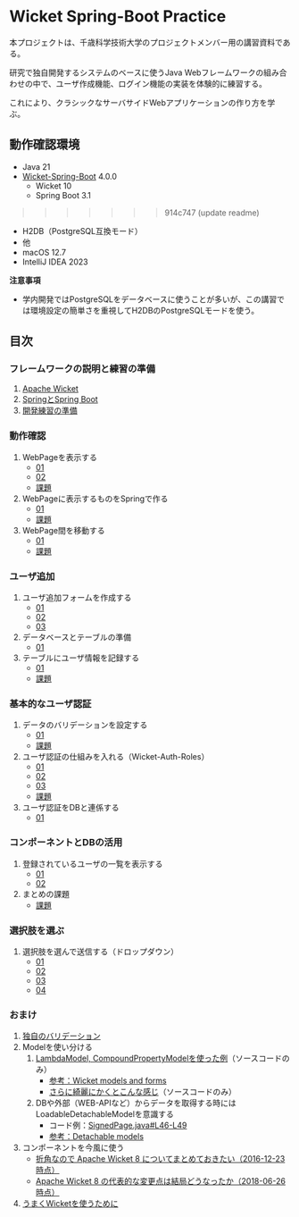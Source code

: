 # Wicket Spring-Boot Practice

本プロジェクトは、千歳科学技術大学のプロジェクトメンバー用の講習資料である。

研究で独自開発するシステムのベースに使うJava Webフレームワークの組み合わせの中で、ユーザ作成機能、ログイン機能の実装を体験的に練習する。

これにより、クラシックなサーバサイドWebアプリケーションの作り方を学ぶ。

## 動作確認環境

- Java 21
- [Wicket-Spring-Boot](https://github.com/MarcGiffing/wicket-spring-boot) 4.0.0
    - Wicket 10
    - Spring Boot 3.1
>>>>>>> 914c747 (update readme)
- H2DB（PostgreSQL互換モード）
- 他
- macOS 12.7
- IntelliJ IDEA 2023

**注意事項**

- 学内開発ではPostgreSQLをデータベースに使うことが多いが、この講習では環境設定の簡単さを重視してH2DBのPostgreSQLモードを使う。

## 目次

### フレームワークの説明と練習の準備

1. [Apache Wicket](doc/A01/01.md)
2. [SpringとSpring Boot](doc/A02/01.md)
3. [開発練習の準備](doc/A03/01.md)

### 動作確認

1. WebPageを表示する
   - [01](doc/B01/01.md)
   - [02](doc/B01/02.md)
   - [課題](doc/B01/03.md)
2. WebPageに表示するものをSpringで作る
   - [01](doc/B02/01.md)
   - [課題](doc/B02/02.md)
3. WebPage間を移動する
   - [01](doc/B03/01.md)
   - [課題](doc/B03/02.md)

### ユーザ追加

1. ユーザ追加フォームを作成する
   - [01](doc/C01/01.md)
   - [02](doc/C01/02.md)
   - [03](doc/C01/03.md)
2. データベースとテーブルの準備
   - [01](doc/C02/01.md)
3. テーブルにユーザ情報を記録する
   - [01](doc/C03/01.md)
   - [課題](doc/C03/02.md)

### 基本的なユーザ認証

1. データのバリデーションを設定する
   - [01](doc/D01/01.md)
   - [課題](doc/D01/02.md)
2. ユーザ認証の仕組みを入れる（Wicket-Auth-Roles）
   - [01](doc/D02/01.md)
   - [02](doc/D02/02.md)
   - [03](doc/D02/03.md)
   - [課題](doc/D02/04.md)
3. ユーザ認証をDBと連係する
   - [01](doc/D03/01.md)

### コンポーネントとDBの活用

1. 登録されているユーザの一覧を表示する
   - [01](doc/E01/01.md)
   - [02](doc/E01/02.md)
2. まとめの課題
   - [課題](doc/E02/01.md)

### 選択肢を選ぶ

1. 選択肢を選んで送信する（ドロップダウン）
   - [01](doc/F01/01.md)
   - [02](doc/F01/02.md)
   - [03](doc/F01/03.md)
   - [04](doc/F01/04.md)

### おまけ

1. [独自のバリデーション](doc/Ex01/01.md)
2. Modelを使い分ける
   1. [LambdaModel, CompoundPropertyModelを使った例](wsbp/src/main/java/com/example/wsbp/page/ex/CPMSPage.java)（ソースコードのみ）
      - [参考：Wicket models and forms](https://ci.apache.org/projects/wicket/guide/9.x/single.html#_wicket_models_and_forms)
      - [さらに綺麗にかくとこんな感じ](wsbp/src/main/java/com/example/wsbp/page/ex/HonkiPage.java)（ソースコードのみ）
   2. DBや外部（WEB-APIなど）からデータを取得する時にはLoadableDetachableModelを意識する
      - コード例：[SignedPage.java#L46-L49](wsbp/src/main/java/com/example/wsbp/page/signed/SignedPage.java#L46-L49)
      - [参考：Detachable models](https://ci.apache.org/projects/wicket/guide/9.x/single.html#_detachable_models)
3. コンポーネントを今風に使う
   - [折角なので Apache Wicket 8 についてまとめておきたい（2016-12-23時点）](https://qiita.com/gishi_yama/items/59fae7f2a56df31c5749)
   - [Apache Wicket 8 の代表的な変更点は結局どうなったか（2018-06-26時点）](https://qiita.com/gishi_yama/items/d392088b4c57950fcbb4)
4. [うまくWicketを使うために](doc/Ex04/01.md)
